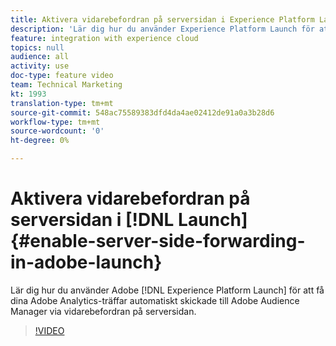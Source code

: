 ```yaml
---
title: Aktivera vidarebefordran på serversidan i Experience Platform Launch
description: 'Lär dig hur du använder Experience Platform Launch för att få dina Adobe Analytics-träffar automatiskt skickade till Adobe Audience Manager via vidarebefordran på serversidan. '
feature: integration with experience cloud
topics: null
audience: all
activity: use
doc-type: feature video
team: Technical Marketing
kt: 1993
translation-type: tm+mt
source-git-commit: 548ac75589383dfd4da4ae02412de91a0a3b28d6
workflow-type: tm+mt
source-wordcount: '0'
ht-degree: 0%

---
```



# Aktivera vidarebefordran på serversidan i [!DNL Launch] {#enable-server-side-forwarding-in-adobe-launch}

Lär dig hur du använder Adobe [!DNL Experience Platform Launch] för att få dina Adobe Analytics-träffar automatiskt skickade till Adobe Audience Manager via vidarebefordran på serversidan.

>[!VIDEO](https://video.tv.adobe.com/v/25172?quality=12)
